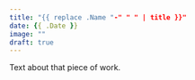 ```yaml
---
title: "{{ replace .Name "-" " " | title }}"
date: {{ .Date }}
image: ""
draft: true
---
```


Text about that piece of work.
